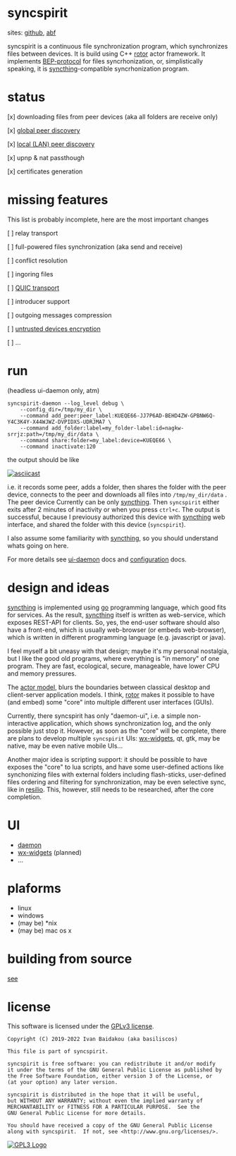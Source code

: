 # syncspirit

sites: [github](https://github.com/basiliscos/syncspirit), [abf](https://github.com/basiliscos/syncspirit)

syncspirit is a continuous file synchronization program, which synchronizes files between devices.
It is build using C++ [rotor](github.com/basiliscos/cpp-rotor) actor framework. It implements
[BEP-protocol](https://docs.syncthing.net/specs/bep-v1.html) for files syncrhonization, or, 
simplistically speaking, it is [syncthing](https://syncthing.net)-compatible syncrhonization
program.


# status

[x] downloading files from peer devices (aka all folders are receive only)

[x] [global peer discovery](https://docs.syncthing.net/specs/globaldisco-v3.html)

[x] [local (LAN) peer discovery](https://docs.syncthing.net/specs/localdisco-v4.html)

[x] upnp & nat passthough

[x] certificates generation


# missing features

This list is probably incomplete, here are the most important changes

[ ] relay transport

[ ] full-powered files synchronization (aka send and receive)

[ ] conflict resolution

[ ] ingoring files

[ ] [QUIC transport](https://en.wikipedia.org/wiki/QUIC)

[ ] introducer support

[ ] outgoing messages compression

[ ] [untrusted devices encryption](https://docs.syncthing.net/specs/untrusted.html)

[ ] ...

# run

(headless ui-daemon only, atm)

    syncspirit-daemon --log_level debug \
        --config_dir=/tmp/my_dir \
        --command add_peer:peer_label:KUEQE66-JJ7P6AD-BEHD4ZW-GPBNW6Q-Y4C3K4Y-X44WJWZ-DVPIDXS-UDRJMA7 \
        --command add_folder:label=my_folder-label:id=nagkw-srrjz:path=/tmp/my_dir/data \
        --command share:folder=my_label:device=KUEQE66 \
        --command inactivate:120

the output should be like

[![asciicast](https://asciinema.org/a/474217.svg)](https://asciinema.org/a/474217)

i.e. it records some peer, adds a folder, then shares the folder with the peer device, connects to
the peer and downloads all files into `/tmp/my_dir/data` . The peer device Currently can be
only [syncthing](https://syncthing.net). Then `syncspirit` either exits after 2 minutes of inactivity
or when you press `ctrl+c`. The output is successful, because I previousy authorized this device
with [syncthing](https://syncthing.net) web interface, and shared the folder with this device
(`syncspirit`).

I also assume some familiarity with [syncthing](https://syncthing.net), so you should understand
whats going on here.

For more details see [ui-daemon](docs/ui-daemon.md) docs and [configuration](docs/config.md) docs.

# design and ideas

[syncthing](https://syncthing.net) is implemented using [go](https://go.dev/) programming
language, which good fits for services. As the result, [syncthing](https://syncthing.net)
itself is written as web-service, which exposes REST-API for clients. So, yes, the end-user
software should also have a front-end, which is usually web-browser (or embeds web-browser),
which is written in different programming language (e.g. javascript or java).

I feel myself a bit uneasy with that design; maybe it's my personal nostalgia, but I like
the good old programs, where everything is "in memory" of one program. They are fast, 
ecological, secure, manageable, have lower CPU and memory pressures.

The [actor model](https://en.wikipedia.org/wiki/Actor_model), blurs the boundaries between
classical desktop and client-server application models. I think, 
[rotor](github.com/basiliscos/cpp-rotor) makes it possible to have (and embed) some 
"core" into multiple different user interfaces (GUIs). 

Currently, there syncspirit has only "daemon-ui", i.e. a simple non-interactive application,
which shows synchronization log, and the only possible just stop it. However, as soon
as the "core" will be complete, there are plans to develop multiple `syncspirit` UIs:
[wx-widgets](https://www.wxwidgets.org/), qt, gtk, may be native, may be even native mobile UIs...

Another major idea is scripting support: it should be possible to have exposes the "core" to lua 
scripts, and have some user-defined actions like synchonizing files with external folders including
flash-sticks, user-defined files ordering and filtering for synchronization, may be even selective
sync, like in [resilio](https://www.resilio.com/). This, however, still needs to be researched,
after the core completion.

# UI

- [daemon](docs/ui-daemon.md)
- [wx-widgets](https://www.wxwidgets.org/) (planned)
- ...

# plaforms

- linux
- windows
- (may be) *nix
- (may be) mac os x

# building from source

[see](docs/building.md)

# license


This software is licensed under the [GPLv3 license](https://www.gnu.org/licenses/gpl-3.0.en.html).

    Copyright (C) 2019-2022 Ivan Baidakou (aka basiliscos)

    This file is part of syncspirit.

    syncspirit is free software: you can redistribute it and/or modify
    it under the terms of the GNU General Public License as published by
    the Free Software Foundation, either version 3 of the License, or
    (at your option) any later version.

    syncspirit is distributed in the hope that it will be useful,
    but WITHOUT ANY WARRANTY; without even the implied warranty of
    MERCHANTABILITY or FITNESS FOR A PARTICULAR PURPOSE.  See the
    GNU General Public License for more details.

    You should have received a copy of the GNU General Public License
    along with syncspirit.  If not, see <http://www.gnu.org/licenses/>.

[![GPL3 Logo](https://www.gnu.org/graphics/gplv3-127x51.png)](https://www.gnu.org/licenses/gpl-3.0.en.html)
